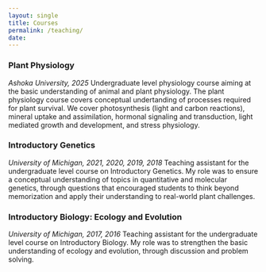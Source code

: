 ```yaml
---
layout: single
title: Courses
permalink: /teaching/
date:
---
```



### **Plant Physiology**
*Ashoka University, 2025*
Undergraduate level physiology course aiming at the basic understanding of animal and plant physiology. The plant          physiology course covers conceptual undertanding of processes required for plant survival. We cover photosynthesis         (light and carbon reactions), mineral uptake and assimilation, hormonal signaling and transduction, light mediated         growth and development, and stress physiology.
<br/>
### **Introductory Genetics**
*University of Michigan, 2021, 2020, 2019, 2018*
Teaching assistant for the undergraduate level course on Introductory Genetics. My role was to ensure a conceptual understanding of topics in quantitative and molecular genetics, through questions that encouraged students to think beyond memorization and apply their understanding to real-world plant challenges. 
<br/>
### **Introductory Biology: Ecology and Evolution**
*University of Michigan, 2017, 2016*
Teaching assistant for the undergraduate level course on Introductory Biology. My role was to strengthen the basic understanding of ecology and evolution, through discussion and problem solving. 


